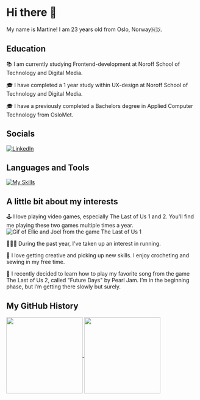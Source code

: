 # Hi there 👋

My name is Martine! I am 23 years old from Oslo, Norway🇳🇴.

## Education
📚 I am currently studying Frontend-development at Noroff School of Technology and Digital Media. 

🎓 I have completed a 1 year study within UX-design at Noroff School of Technology and Digital Media.

🎓 I have a previously completed a Bachelors degree in Applied Computer Technology from OsloMet.


## Socials
[![LinkedIn](https://img.shields.io/badge/LinkedIn-0077B5?logo=linkedin&style=for-the-badge&logoColor=white)](https://www.linkedin.com/in/martine-reppesgård-karlsen-166471229)

## Languages and Tools 
[![My Skills](https://skillicons.dev/icons?i=html,css,js,figma,git,github,vscode&perline=4&theme=dark)](https://skillicons.dev)


## A little bit about my interests 
🕹️ I love playing video games, especially The Last of Us 1 and 2. You'll find me playing these two games multiple times a year.
![Gif of Ellie and Joel from the game The Last of Us 1](https://media0.giphy.com/media/v1.Y2lkPTc5MGI3NjExczJyY3dteXAwOXhpamVzbWxyeml6dDBnYmQxZXNqNTNwOWw1eW0waCZlcD12MV9pbnRlcm5hbF9naWZfYnlfaWQmY3Q9Zw/t5upbzp8awDW1IpCXy/giphy.gif)

🏃🏼‍♀️ During the past year, I've taken up an interest in running.

🧶 I love getting creative and picking up new skills. I enjoy crocheting and sewing in my free time.

🎸 I recently decided to learn how to play my favorite song from the game The Last of Us 2, called "Future Days" by Pearl Jam. I’m in the beginning phase, but I’m getting there slowly but surely.

## My GitHub History

<a href="https://github.com/martir2109/github-readme-stats">
  <picture>
    <source 
      media="(prefers-color-scheme: dark)" 
      srcset="https://github-readme-stats.vercel.app/api?username=martir2109&show_icons=true&theme=dark" />
    <source 
      media="(prefers-color-scheme: light)" 
      srcset="https://github-readme-stats.vercel.app/api?username=martir2109&show_icons=true&theme=default" />
    <img height="200" align="center" src="https://github-readme-stats.vercel.app/api?username=martir2109&show_icons=true&theme=default" />
  </picture>
</a>

<a href="https://github.com/martir2109/github-readme-stats">
  <picture>
    <source 
      media="(prefers-color-scheme: dark)" 
      srcset="https://github-readme-stats.vercel.app/api/top-langs/?username=martir2109&layout=compact&theme=dark" />
    <source 
      media="(prefers-color-scheme: light)" 
      srcset="https://github-readme-stats.vercel.app/api/top-langs/?username=martir2109&layout=compact&theme=default" />
    <img height="200" align="center" src="https://github-readme-stats.vercel.app/api/top-langs/?username=martir2109&layout=compact&theme=default" />
  </picture>
</a>


